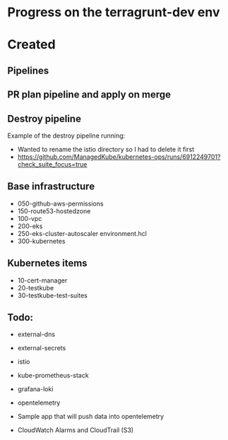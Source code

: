# Progress on the terragrunt-dev env

# Created

## Pipelines

## PR plan pipeline and apply on merge

## Destroy pipeline
Example of the destroy pipeline running:
* Wanted to rename the istio directory so I had to delete it first
* https://github.com/ManagedKube/kubernetes-ops/runs/6912249701?check_suite_focus=true

## Base infrastructure
* 050-github-aws-permissions 
* 150-route53-hostedzone     
* 100-vpc
* 200-eks
* 250-eks-cluster-autoscaler environment.hcl
* 300-kubernetes

## Kubernetes items
* 10-cert-manager
* 20-testkube
* 30-testkube-test-suites


## Todo:
* external-dns
* external-secrets
* istio
* kube-prometheus-stack
* grafana-loki
* opentelemetry

* Sample app that will push data into opentelemetry
* CloudWatch Alarms and CloudTrail (S3)


